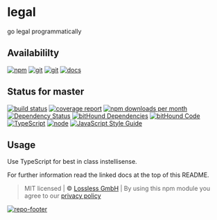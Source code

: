 # legal
go legal programmatically

## Availabililty
[![npm](https://umbrellazone.gitlab.io/assets/repo-button-npm.svg)](https://www.npmjs.com/package/legal)
[![git](https://umbrellazone.gitlab.io/assets/repo-button-git.svg)](https://GitLab.com/umbrellazone/legal)
[![git](https://umbrellazone.gitlab.io/assets/repo-button-mirror.svg)](https://github.com/umbrellazone/legal)
[![docs](https://umbrellazone.gitlab.io/assets/repo-button-docs.svg)](https://umbrellazone.gitlab.io/legal/)

## Status for master
[![build status](https://GitLab.com/umbrellazone/legal/badges/master/build.svg)](https://GitLab.com/umbrellazone/legal/commits/master)
[![coverage report](https://GitLab.com/umbrellazone/legal/badges/master/coverage.svg)](https://GitLab.com/umbrellazone/legal/commits/master)
[![npm downloads per month](https://img.shields.io/npm/dm/legal.svg)](https://www.npmjs.com/package/legal)
[![Dependency Status](https://david-dm.org/umbrellazone/legal.svg)](https://david-dm.org/umbrellazone/legal)
[![bitHound Dependencies](https://www.bithound.io/github/umbrellazone/legal/badges/dependencies.svg)](https://www.bithound.io/github/umbrellazone/legal/master/dependencies/npm)
[![bitHound Code](https://www.bithound.io/github/umbrellazone/legal/badges/code.svg)](https://www.bithound.io/github/umbrellazone/legal)
[![TypeScript](https://img.shields.io/badge/TypeScript-2.x-blue.svg)](https://nodejs.org/dist/latest-v6.x/docs/api/)
[![node](https://img.shields.io/badge/node->=%206.x.x-blue.svg)](https://nodejs.org/dist/latest-v6.x/docs/api/)
[![JavaScript Style Guide](https://img.shields.io/badge/code%20style-standard-brightgreen.svg)](http://standardjs.com/)

## Usage
Use TypeScript for best in class instellisense.

For further information read the linked docs at the top of this README.

> MIT licensed | **&copy;** [Lossless GmbH](https://lossless.gmbh)
| By using this npm module you agree to our [privacy policy](https://lossless.gmbH/privacy.html)

[![repo-footer](https://umbrellazone.gitlab.io/assets/repo-footer.svg)](https://push.rocks)
